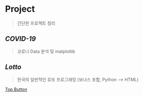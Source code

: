 Project
=============  
> 간단한 프로젝트 정리  

*COVID-19*
-------------  
> 코로나 Data 분석 및 matplotlib  

*Lotto*
-------------  
> 한국의 일반적인 로또 프로그래밍 (보너스 포함, Python --> HTML)  
  
[Top Button](#)
